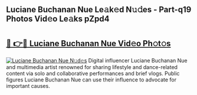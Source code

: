 ## Luciane Buchanan Nue Le𝚊k𝚎d N𝚞𝚍es - Part-q19 Photos Vid𝚎o Le𝚊ks pZpd4

# <h2><a href="http://fb7z3h.evod.top/?m=Luciane+Buchanan+Nue">🔗 👉🔴 Luciane Buchanan Nue Vid𝚎o Ph𝚘t𝚘s</a></h2>

[![Luciane Buchanan Nue N𝚞d𝚎s](https://i.imgur.com/8V9OHl7.gif)](http://fb7z3h.evod.top/?m=Luciane+Buchanan+Nue)
Digital influencer Luciane Buchanan Nue and multimedia artist renowned for sharing lifestyle and dance-related content via solo and collaborative performances and brief vlogs. Public figures Luciane Buchanan Nue can use their influence to advocate for important causes. 

